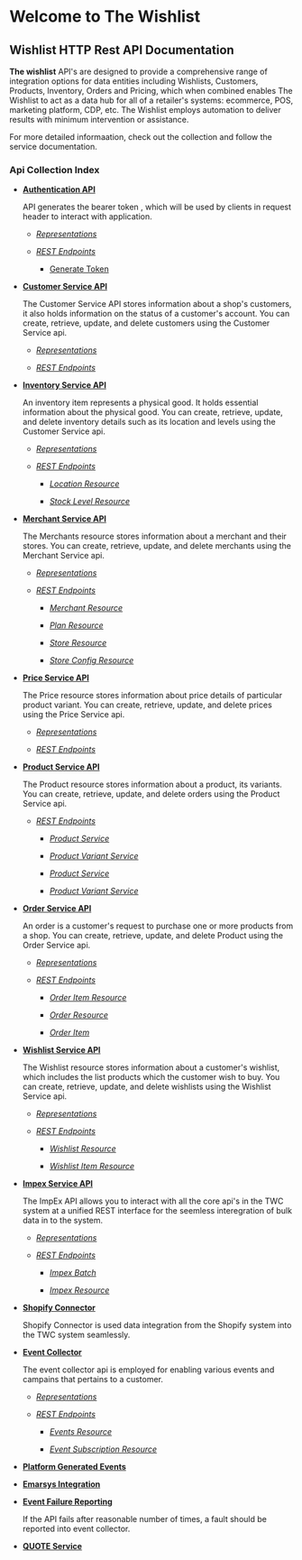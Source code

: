 # **Welcome to The Wishlist**


## **Wishlist HTTP Rest API Documentation**

**The wishlist** API's are designed to provide a comprehensive range of integration options for data entities including Wishlists, Customers, Products, Inventory, Orders and Pricing, which when combined enables The Wishlist to act as a data hub for all of a retailer's systems: ecommerce, POS, marketing platform, CDP, etc.  The Wishlist  employs automation to deliver results with minimum intervention or assistance.  

For more detailed informaation, check out the collection and follow the service documentation.


### Api Collection Index


- [**Authentication API**](authenticationsvcApi.md#authentication-api)	

	API generates the bearer token , which will be used by clients in request header to interact with application.
	
	- [*Representations*](authenticationsvcApi.md#representations)

	- [*REST Endpoints*](authenticationsvcApi.md#rest-endpoints)

		- [Generate Token](authenticationsvcApi.md#generate-token)
		
      


- [**Customer Service API**](customersvcApi.md#customer-api)
  
  The Customer Service API stores information about a shop's customers, it also holds information on the status of a customer's account. You can create, retrieve, update, and delete customers using the Customer Service api.
  
    - [*Representations*](customersvcApi.md#representations)
  
    - [*REST Endpoints*](customersvcApi.md#rest-endpoints)
  


- [**Inventory Service API**](inventorySvcAPI.md#inventory-api)
  
  An inventory item represents a physical good. It holds essential information about the physical good. You can create, retrieve, update, and delete inventory details such as its location and levels using the Customer Service api.


    - [*Representations*](inventorySvcAPI.md#representations)
    
    - [*REST Endpoints*](inventorySvcAPI.md#rest-endpoints)
    
      - [*Location Resource*](inventorySvcAPI.md#location-resource)

      - [*Stock Level Resource*](inventorySvcAPI.md#stock-level-resource)


- [**Merchant Service API**](merchantsSvcAPI.md#merchants-api)
  
  The Merchants resource stores information about a merchant and their stores. You can create, retrieve, update, and delete merchants using the Merchant Service api.

  - [*Representations*](merchantsSvcAPI.md#representations)

  - [*REST Endpoints*](merchantsSvcAPI.md#rest-endpoints)
    
    - [*Merchant Resource*](merchantsSvcAPI.md#merchant-resource)
    
    - [*Plan Resource*](merchantsSvcAPI.md#plan-resource)
    
    - [*Store Resource*](merchantsSvcAPI.md#store-resource)
    
    - [*Store Config Resource*](merchantsSvcAPI.md#store-config-resource)

  
- [**Price Service API**](priceSvcAPI.md#price-api)
  
  The Price resource stores information about price details of particular product variant. You can create, retrieve, update, and delete prices using the Price Service api.

    - [*Representations*](priceSvcAPI.md#representations)

    - [*REST Endpoints*](priceSvcAPI.md#rest-endpoints)


- [**Product Service API**](productsvcAPI.md#product-api)

    The Product resource stores information about a product, its variants. You can create, retrieve, update, and delete orders using the Product Service api.
    
  - [*REST Endpoints*](productsvcAPI.md#rest-endpoints)

      - [*Product Service*](productsvcAPI.md#product-service)
         
      - [*Product Variant Service*](productsvcAPI.md#product-variant-service)
     
       - [*Product Service*](productsvcAPI.md#product-service)
     
       - [*Product Variant Service*](productsvcAPI.md#product-variant-service)
     

- [**Order Service API**](ordersSvcApi.md#order-svc-api)

    An order is a customer's request to purchase one or more products from a shop. You can create, retrieve, update, and delete Product using the Order Service api.

    - [*Representations*](ordersSvcApi.md#representations)

    - [*REST Endpoints*](ordersSvcApi.md#rest-endpoints)

      - [*Order Item Resource*](ordersSvcApi.md#order-item-resource)

      - [*Order Resource*](ordersSvcApi.md#order-resource)

      - [*Order Item*](ordersSvcApi.md#order-item)


- [**Wishlist Service API**](wishlistSvcAPI.md#wishlist-api)
  
  The Wishlist resource stores information about a customer's wishlist, which includes the list products which the customer wish to buy. You can create, retrieve, update, and delete wishlists using the Wishlist Service api.

   - [*Representations*](wishlistSvcAPI.md#representations)

  - [*REST Endpoints*](wishlistSvcAPI.md#rest-endpoints)

    - [*Wishlist Resource*](wishlistSvcAPI.md#wishlist-resource)

    - [*Wishlist Item Resource*](wishlistSvcAPI.md#wishlist-item-resource)
 


- [**Impex Service API**](impexAPI.md#impex-api)

    The ImpEx API allows you to interact with all the core api's in the TWC system at a unified REST interface for the seemless interegration of bulk data in to the system. 

  - [*Representations*](impexAPI.md#representations)

  - [*REST Endpoints*](impexAPI.md#rest-endpoints)

    - [*Impex Batch*](impexAPI.md#impex-resource)

    - [*Impex Resource*](impexAPI.md#impex-resource)



- [**Shopify Connector**](ShopifyConnector.md#shopify-connect)
  
  Shopify Connector is used data integration from the Shopify system into the TWC system seamlessly.

- [**Event Collector**](eventcollectorAPI.md#event-collector-api)

    The event collector api is employed for enabling various events and campains that pertains to a customer.
    
    - [*Representations*](eventcollectorAPI.md#representations)

    - [*REST Endpoints*](eventcollectorAPI.md#rest-endpoints)

      - [*Events  Resource*](eventcollectorAPI.md#events--resource)

      - [*Event Subscription Resource*](eventcollectorAPI.md#event-subscription-resource)


- [**Platform Generated Events**](platformgeneratedevents.md#platform-generated-messages)


- [**Emarsys Integration**](emarsysIntegration.md#emarsys-integration)

- [**Event Failure Reporting**](apiFails.md#event-collector-api)

     If the API fails after reasonable number of times, a fault should be reported into event collector.

- [**QUOTE Service**](quotesvcApi.md#Quote-api)
